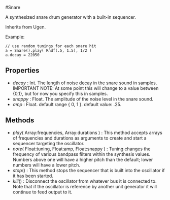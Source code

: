 #Snare

A synthesized snare drum generator with a built-in sequencer.

Inherits from Ugen.

Example:
```
// use random tunings for each snare hit  
a = Snare().play( Rndf(.5, 1.5), 1/2 )  
a.decay = 22050  
```
## Properties

* _decay_ : Int. The length of noise decay in the snare sound in samples. IMPORTANT NOTE: At some point this will change to a value between {0,1}, but for now you specify this in samples.
* _snappy_ : Float. The amplitude of the noise level in the snare sound.
* _amp_ : Float. default range { 0, 1 }. default value: .25.

## Methods

* _play_( Array:frequencies, Array:durations ) : This method accepts arrays of frequencies and durations as arguments to create and start a sequencer targeting the oscillator.
* _note_( Float:tuning, Float:amp, Float:snappy ) : Tuning changes the frequency of various bandpass filters within the synthesis values. Numbers above one will have a higher pitch than the default; lower numbers will have a lower pitch.
* _stop_() : This method stops the sequencer that is built into the oscillator if it has been started.
* _kill_() : Disconnect the oscillator from whatever bus it is connected to. Note that if the oscillator is reference by another unit generator it will continue to feed output to it.
